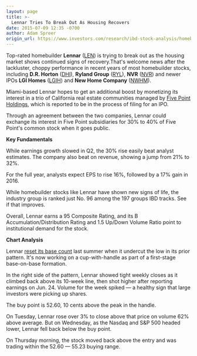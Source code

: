 ```yaml
---
layout: page
title: >-
  Lennar Tries To Break Out As Housing Recovers
date: 2015-07-09 12:35 -0700
author: Adam Spreer
origin_url: https://www.investors.com/research/ibd-stock-analysis/homebuilder-lennar-breaks-out-on-housing-recovery/
---
```






Top-rated homebuilder **Lennar** ([LEN](https://research.investors.com/quote.aspx?symbol=LEN)) is trying to break out as the housing market shows continued signs of recovery.That's welcome news after the lackluster, choppy performance in recent years of most homebuilder stocks, including **D.R. Horton** ([DHI](https://research.investors.com/quote.aspx?symbol=DHI)), **Ryland Group** ([RYL](https://research.investors.com/quote.aspx?symbol=RYL)), **NVR** ([NVR](https://research.investors.com/quote.aspx?symbol=NVR)) and newer IPOs **LGI Homes** ([LGIH](https://research.investors.com/quote.aspx?symbol=LGIH)) and **New Home Company** ([NWHM](https://research.investors.com/quote.aspx?symbol=NWHM)).


Miami-based Lennar hopes to get an additional boost by monetizing its interest in a trio of California real estate communities managed by [Five Point Holdings](http://news.investors.com/business/070815-760710-lennar-investment-five-point-could-go-public.htm), which is reported to be in the process of filing for an IPO.


Through an agreement between the two companies, Lennar could exchange its interest in Five Point subsidiaries for 30% to 40% of Five Point's common stock when it goes public.


**Key Fundamentals**


While earnings growth slowed in Q2, the 30% rise easily beat analyst estimates. The company also beat on revenue, showing a jump from 21% to 32%.


For the full year, analysts expect EPS to rise 16%, followed by a 17% gain in 2016.


While homebuilder stocks like Lennar have shown new signs of life, the industry group is ranked just No. 96 among the 197 groups IBD tracks. See if that improves.


Overall, Lennar earns a 95 Composite Rating, and its B Accumulation/Distribution Rating and 1.5 Up/Down Volume Ratio point to institutional demand for the stock.


**Chart Analysis**


Lennar [reset its base count](http://ibdtv.investors.com/656846-getting-started-counting-bases.aspx) last summer when it undercut the low in its prior pattern. It's now working on a cup-with-handle as part of a first-stage base-on-base formation.


In the right side of the pattern, Lennar showed tight weekly closes as it climbed back above its 10-week line, then shot higher after reporting earnings on Jun. 24. Volume for the week spiked — a healthy sign that large investors were picking up shares.


The buy point is 52.60, 10 cents above the peak in the handle.


On Tuesday, Lennar rose over 3% to close above that price on volume 62% above average. But on Wednesday, as the Nasdaq and S&P 500 headed lower, Lennar fell back below the buy point.


On Thursday morning, the stock moved back above the entry and was trading within the 52.60 — 55.23 buying range.




